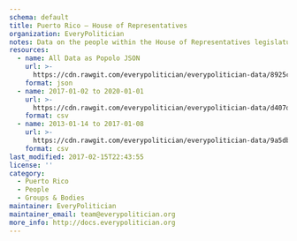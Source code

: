 ```yaml
---
schema: default
title: Puerto Rico — House of Representatives
organization: EveryPolitician
notes: Data on the people within the House of Representatives legislature of Puerto Rico.
resources:
  - name: All Data as Popolo JSON
    url: >-
      https://cdn.rawgit.com/everypolitician/everypolitician-data/8925c2a843c2d6cf0aa42ca1028f0485c91452cd/data/Puerto_Rico/House_of_Representatives/ep-popolo-v1.0.json
    format: json
  - name: 2017-01-02 to 2020-01-01
    url: >-
      https://cdn.rawgit.com/everypolitician/everypolitician-data/d407d253b79ba863423127e521226b680c3f0785/data/Puerto_Rico/House_of_Representatives/term-30.csv
    format: csv
  - name: 2013-01-14 to 2017-01-08
    url: >-
      https://cdn.rawgit.com/everypolitician/everypolitician-data/9a5db8c8a2707c4e3c3342c6cb72554d5bb30c76/data/Puerto_Rico/House_of_Representatives/term-29.csv
    format: csv
last_modified: 2017-02-15T22:43:55
license: ''
category:
  - Puerto Rico
  - People
  - Groups & Bodies
maintainer: EveryPolitician
maintainer_email: team@everypolitician.org
more_info: http://docs.everypolitician.org
---
```

